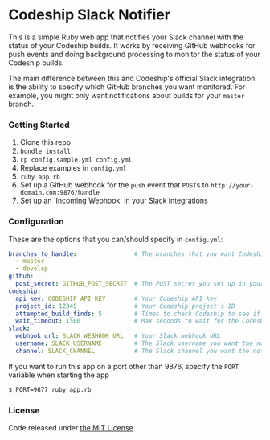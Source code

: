 # Codeship Slack Notifier

This is a simple Ruby web app that notifies your Slack channel with the status of your Codeship builds. It works by receiving GitHub webhooks for push events and doing background processing to monitor the status of your Codeship builds.

The main difference between this and Codeship's official Slack integration is the ability to specify which GitHub branches you want monitored. For example, you might only want notifications about builds for your `master` branch.

### Getting Started

1. Clone this repo
2. `bundle install`
3. `cp config.sample.yml config.yml`
4. Replace examples in `config.yml`
5. `ruby app.rb`
6. Set up a GitHub webhook for the `push` event that `POST`s to `http://your-domain.com:9876/handle`
7. Set up an 'Incoming Webhook' in your Slack integrations

### Configuration

These are the options that you can/should specify in `config.yml`:

```yml
branches_to_handle:                # The branches that you want Codeship notifications for
  - master
  - develop
github:
  post_secret: GITHUB_POST_SECRET  # The POST secret you set up in your GitHub webhook
codeship:
  api_key: CODESHIP_API_KEY        # Your Codeship API key
  project_id: 12345                # Your Codeship project's ID
  attempted_build_finds: 5         # Times to check Codeship to see if the build exists--OPTIONAL, defaults to 5
  wait_timeout: 1500               # Max seconds to wait for the Codeship build to finish--OPTIONAL, defaults to 1500
slack:
  webhook_url: SLACK_WEBHOOK_URL   # Your Slack webhook URL
  username: SLACK_USERNAME         # The Slack username you want the notifications to post from
  channel: SLACK_CHANNEL           # The Slack channel you want the notifications to post to
```

If you want to run this app on a port other than 9876, specify the `PORT` variable when starting the app

```bash
$ PORT=9877 ruby app.rb
```

### License

Code released under [the MIT License](LICENSE).
